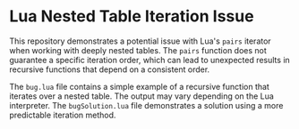 # Lua Nested Table Iteration Issue

This repository demonstrates a potential issue with Lua's `pairs` iterator when working with deeply nested tables.  The `pairs` function does not guarantee a specific iteration order, which can lead to unexpected results in recursive functions that depend on a consistent order.

The `bug.lua` file contains a simple example of a recursive function that iterates over a nested table. The output may vary depending on the Lua interpreter. The `bugSolution.lua` file demonstrates a solution using a more predictable iteration method.